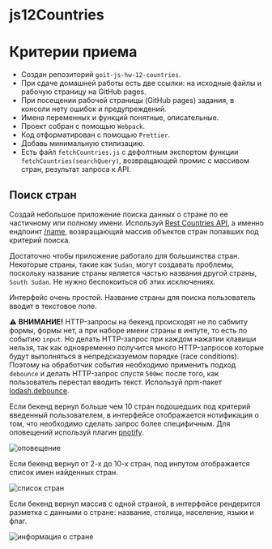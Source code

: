 # js12Countries
# Критерии приема

- Создан репозиторий `goit-js-hw-12-countries`.
- При сдаче домашней работы есть две ссылки: на исходные файлы и рабочую
  страницу на GitHub pages.
- При посещении рабочей страницы (GitHub pages) задания, в консоли нету ошибок и
  предупреждений.
- Имена переменных и функций понятные, описательные.
- Проект собран с помощью `Webpack`.
- Код отформатирован с помощью `Prettier`.
- Добавь минимальную стилизацию.
- Есть файл `fetchCountries.js` с дефолтным экспортом функции
  `fetchCountries(searchQuery)`, возвращающей промис с массивом стран, результат
  запроса к API.

## Поиск стран

Создай небольшое приложение поиска данных о стране по ее частичному или полному
имени. Используй [Rest Countries API](https://restcountries.eu/), а именно
ендпоинт [/name](https://restcountries.eu/#api-endpoints-name), возвращающий
массив объектов стран попавших под критерий поиска.

Достаточно чтобы приложение работало для большинства стран. Некоторые страны,
такие как `Sudan`, могут создавать проблемы, поскольку название страны является
частью названия другой страны, `South Sudan`. Не нужно беспокоиться об этих
исключениях.

Интерфейс очень простой. Название страны для поиска пользователь вводит в
текстовое поле.

⚠️ **ВНИМАНИЕ!** HTTP-запросы на бекенд происходят не по сабмиту формы, формы
нет, а при наборе имени страны в инпуте, то есть по событию `input`. Но делать
HTTP-запрос при каждом нажатии клавиши нельзя, так как одновременно получится
много HTTP-запросов которые будут выполняться в непредсказуемом порядке (race
conditions). Поэтому на обработчик события необходимо применить подход
`debounce` и делать HTTP-запрос спустя `500мс` после того, как пользователь
перестал вводить текст. Используй npm-пакет
[lodash.debounce](https://www.npmjs.com/package/lodash.debounce).

Если бекенд вернул больше чем 10 стран подошедших под критерий введенный
пользователем, в интерфейсе отображается нотификация о том, что необходимо
сделать запрос более специфичным. Для оповещений используй плагин
[pnotify](https://github.com/sciactive/pnotify).

![оповещение](assets/query-prompt.png)

Если бекенд вернул от 2-х до 10-х стран, под инпутом отображается список имен
найденных стран.

![список стран](assets/country-list.png)

Если бекенд вернул массив с одной страной, в интерфейсе рендерится разметка с
данными о стране: название, столица, население, языки и флаг.

![информация о стране](assets/country-info.png)
